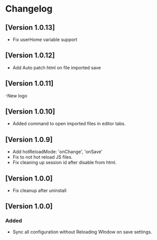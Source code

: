 # Changelog

## [Version 1.0.13]

- Fix userHome variable support

## [Version 1.0.12]

- Add Auto patch html on file imported save

## [Version 1.0.11]

-New logo

## [Version 1.0.10]
- Added command to open imported files in editor tabs.

## [Version 1.0.9]
- Add hotReloadMode: 'onChange', 'onSave'
- Fix to not hot reload JS files.
- Fix cleaning up session id after disable from html.

## [Version 1.0.0]
- Fix cleanup after uninstall

## [Version 1.0.0]
### Added
- Sync all configuration without Reloading WIndow on save settings.